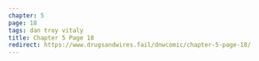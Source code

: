 ```yaml
---
chapter: 5
page: 18
tags: dan troy vitaly
title: Chapter 5 Page 18
redirect: https://www.drugsandwires.fail/dnwcomic/chapter-5-page-18/
---
```

